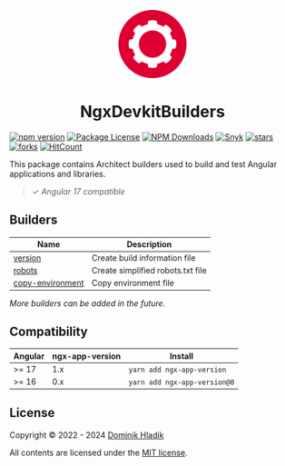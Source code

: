 <p align="center">
  <a href="https://github.com/Celtian/ngx-devkit-builders" target="blank"><img src="assets/logo.svg?sanitize=true" alt="" width="120"></a>
  <h1 align="center">NgxDevkitBuilders</h1>
</p>

[![npm version](https://badge.fury.io/js/ngx-devkit-builders.svg)](https://badge.fury.io/js/ngx-devkit-builders)
[![Package License](https://img.shields.io/npm/l/ngx-devkit-builders.svg)](https://www.npmjs.com/ngx-devkit-builders)
[![NPM Downloads](https://img.shields.io/npm/dm/ngx-devkit-builders.svg)](https://www.npmjs.com/ngx-devkit-builders)
[![Snyk](https://snyk.io/advisor/npm-package/ngx-devkit-builders/badge.svg)](https://snyk.io/advisor/npm-package/ngx-devkit-builders)
[![stars](https://badgen.net/github/stars/celtian/ngx-devkit-builders)](https://github.com/celtian/ngx-devkit-builders/)
[![forks](https://badgen.net/github/forks/celtian/ngx-devkit-builders)](https://github.com/celtian/ngx-devkit-builders/)
[![HitCount](http://hits.dwyl.com/celtian/ngx-devkit-builders.svg)](http://hits.dwyl.com/celtian/ngx-devkit-builders)

This package contains Architect builders used to build and test Angular applications and libraries.

> ✓ _Angular 17 compatible_

## Builders

| Name                                                 | Description                       |
| ---------------------------------------------------- | --------------------------------- |
| [version](./src/version/README.md)                   | Create build information file     |
| [robots](./src/robots/README.md)                     | Create simplified robots.txt file |
| [copy-environment](./src/copy-environment/README.md) | Copy environment file             |

_More builders can be added in the future._

## Compatibility

| Angular | ngx-app-version | Install                      |
| ------- | --------------- | ---------------------------- |
| >= 17   | 1.x             | `yarn add ngx-app-version`   |
| >= 16   | 0.x             | `yarn add ngx-app-version@0` |

## License

Copyright &copy; 2022 - 2024 [Dominik Hladik](https://github.com/Celtian)

All contents are licensed under the [MIT license].

[mit license]: LICENSE
